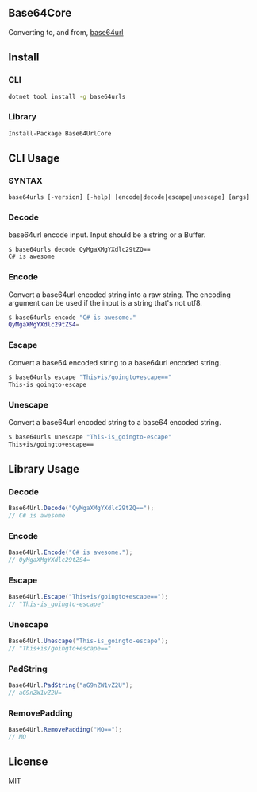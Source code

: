 ## Base64Core

Converting to, and from, [base64url](https://en.wikipedia.org/wiki/Base64#RFC_4648)

## Install

### CLI

```bash
dotnet tool install -g base64urls
```

### Library

```bash
Install-Package Base64UrlCore
```

## CLI Usage

### SYNTAX

`base64urls [-version] [-help] [encode|decode|escape|unescape] [args]`

### Decode

base64url encode input. Input should be a string or a Buffer.

```bash
$ base64urls decode QyMgaXMgYXdlc29tZQ==
C# is awesome
```

### Encode

Convert a base64url encoded string into a raw string. The encoding argument can be used if the input is a string that's not utf8.

```bash
$ base64urls encode "C# is awesome."
QyMgaXMgYXdlc29tZS4=
```

### Escape

Convert a base64 encoded string to a base64url encoded string.

```bash
$ base64urls escape "This+is/goingto+escape=="
This-is_goingto-escape
```

### Unescape

Convert a base64url encoded string to a base64 encoded string.

```bash
$ base64urls unescape "This-is_goingto-escape"
This+is/goingto+escape==
```

## Library Usage

### Decode

```csharp
Base64Url.Decode("QyMgaXMgYXdlc29tZQ==");
// C# is awesome
```

### Encode

```csharp
Base64Url.Encode("C# is awesome.");
// QyMgaXMgYXdlc29tZS4=
```

### Escape

```csharp
Base64Url.Escape("This+is/goingto+escape==");
// "This-is_goingto-escape" 
```

### Unescape

```csharp
Base64Url.Unescape("This-is_goingto-escape");
// "This+is/goingto+escape=="
```

### PadString

```csharp
Base64Url.PadString("aG9nZW1vZ2U");
// aG9nZW1vZ2U=
```

### RemovePadding

```csharp
Base64Url.RemovePadding("MQ==");
// MQ
```

## License

MIT
